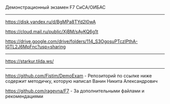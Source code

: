 Демонстрационный экзамен F7 СиСА/ОИБАС
___________________________________________________________________________

https://disk.yandex.ru/d/BgMPa8TYd2I0wA

https://cloud.mail.ru/public/XjBM/sAyKQ6g1t

https://drive.google.com/drive/folders/114_S3OgosuPTczIPthA-lGTL2J6MpFnc?usp=sharing
_____________________________________________________________________________

https://starkur.tilda.ws/
_____________________________________________________________________________

https://github.com/Fistim/DemoExam - Репозиторий по ссылке ниже содержит методичку, которую написал Ванин Никита Александрович

https://github.com/ragevna/F7 - За дополнительными файлами и рекомендациями
